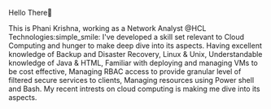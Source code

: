 Hello There:wave:

This is Phani Krishna, working as a Network Analyst @HCL Technologies:simple_smile:
I've developed a skill set relevant to Cloud Computing and hunger to make deep dive into its aspects. Having excellent knowledge of Backup and Disaster Recovery, Linux & Unix, Understandable knowledge of Java & HTML, Familiar with deploying and managing VMs to be cost effective, Managing RBAC access to provide granular level of filtered secure services to clients, Managing resources using Power shell and Bash.
My recent intrests on cloud computing is making me dive into its aspects.
